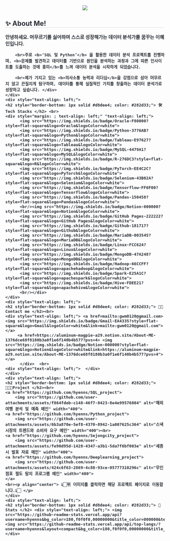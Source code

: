 <div align= "center">
    <img src="https://capsule-render.vercel.app/api?type=waving&color=90cbc1&height=120&text=Hello👋🏻,%20I'm%20Hyein%20Lee&animation=&fontColor=3f3b3b&fontSize=40" />
    </div>
    <div style="text-align: left;"> 
    <h2 style="border-bottom: 1px solid #d8dee4; color: #282d33;"> ✨ About Me! </h2>  
    <div style="font-weight: 700; font-size: 15px; text-align: left; color: #282d33;"> 안녕하세요. <b>머무르기를 싫어하며 스스로 성장해가는 데이터 분석가를 꿈꾸는 이혜인</b>입니다.
        
        <br>주로 <b>‘SQL 및 Python’</b> 을 활용한 데이터 분석 프로젝트를 진행하며, <b>문제를 발견하고 데이터를 기반으로 원인을 분석하는 과정과 그에 따른 인사이트를 도출하는 것에 흥미</b>를 느껴 데이터 분석을 시작하게 되었습니다.
        
        <br>제가 가지고 있는 <b>의사소통 능력과 리더십</b>을 강점으로 삼아 머무르지 않고 끈질지게 탐구하며, 데이터를 통해 실질적인 가치를 창출하는 데이터 분석가로 성장하고 싶습니다. </div> 
    </div>
    <div style="text-align: left;">
    <h2 style="border-bottom: 1px solid #d8dee4; color: #282d33;"> 🛠️ Tech Stacks </h2> <br> 
    <div style="margin: ; text-align: left;" "text-align: left;"> 
          <img src="https://img.shields.io/badge/Oracle-F80000?style=flat-square&logo=Oracle&logoColor=white">
          <img src="https://img.shields.io/badge/Python-3776AB?style=flat-square&logo=Python&logoColor=white">
          <img src="https://img.shields.io/badge/Tableau-E97627?style=flat-square&logo=Tableau&logoColor=white">
          <img src="https://img.shields.io/badge/MySQL-4479A1?style=flat-square&logo=MySQL&logoColor=white">
          <img src="https://img.shields.io/badge/R-276DC3?style=flat-square&logo=R&logoColor=white">
          <img src="https://img.shields.io/badge/PyTorch-EE4C2C?style=flat-square&logo=PyTorch&logoColor=white">
          <img src="https://img.shields.io/badge/Selenium-43B02A?style=flat-square&logo=Selenium&logoColor=white">
          <img src="https://img.shields.io/badge/Tensorflow-FF6F00?style=flat-square&logo=Tensorflow&logoColor=white">
          <img src="https://img.shields.io/badge/Pandas-150458?style=flat-square&logo=Pandas&logoColor=white">
          <br/><img src="https://img.shields.io/badge/Notion-000000?style=flat-square&logo=Notion&logoColor=white">
          <img src="https://img.shields.io/badge/GitHub Pages-222222?style=flat-square&logo=GitHub Pages&logoColor=white">
          <img src="https://img.shields.io/badge/Github-181717?style=flat-square&logo=Github&logoColor=white">
          <img src="https://img.shields.io/badge/MariaDB-003545?style=flat-square&logo=MariaDB&logoColor=white">
          <img src="https://img.shields.io/badge/Linux-FCC624?style=flat-square&logo=Linux&logoColor=white">
          <img src="https://img.shields.io/badge/MongoDB-47A248?style=flat-square&logo=MongoDB&logoColor=white">
          <img src="https://img.shields.io/badge/Hadoop-66CCFF?style=flat-square&logo=apachehadoop&logoColor=white">
          <img src="https://img.shields.io/badge/Spark-E25A1C?style=flat-square&logo=apachespark&logoColor=white">
          <img src="https://img.shields.io/badge/Hive-FDEE21?style=flat-square&logo=apachehive&logoColor=white">
          <br/></div>
    </div>
    <div style="text-align: left;">
    <h2 style="border-bottom: 1px solid #d8dee4; color: #282d33;"> 🧑‍💻 Contact me </h2><br> 
    <div style="text-align: left;"> <a href=mailto:gwm0120@gmail.com> <img src="https://img.shields.io/badge/Gmail-EA4335?style=flat-square&logo=Gmail&logoColor=white&link=mailto:gwm0120@gmail.com"> </a>
         <a href=https://aluminum-magpie-a29.notion.site/About-ME-1376dce68f8180b3a0f1e6f140b4b577?pvs=4> <img src="https://img.shields.io/badge/Notion-000000?style=flat-square&logo=Notion&logoColor=white&link=https://aluminum-magpie-a29.notion.site/About-ME-1376dce68f8180b3a0f1e6f140b4b577?pvs=4"> </a>
          </div>  <br> 
    <div style="text-align: left;">  </div> 
    </div>
    <div style="text-align: left;"> 
    <h2 style="border-bottom: 1px solid #d8dee4; color: #282d33;"> 👩🏼‍💻Project </h2><br>
    <a href="https://github.com/hyenns/SQL_project">
        <img src="https://github.com/user-attachments/assets/f864fdeb-c148-46f7-8423-8e4e99576804" alt="해외여행 분석 및 예측 메인" width="400">
    <a href="https://github.com/hyenns/Python_project">
        <img src="https://github.com/user-attachments/assets/6b3a870e-5ef8-4370-8942-1a007625c364" alt="스낵 시장의 트렌드와 소비자 요구 메인" width="400"><br>
    <a href="https://github.com/hyenns/Sejongcity_project">
        <img src="https://github.com/user-attachments/assets/fe90d95d-1428-4347-a3b1-5da7f6bf003e" alt="세종시 발표 자료 메인" width="400">
    <a href="https://github.com/hyenns/Deeplearning_project">
        <img src="https://github.com/user-attachments/assets/424c6f63-2869-4c88-93ce-05777310296c" alt="무인점포 절도 탐지 프로그램 메인" width="400">
    </a>
    <br><p align="center"> 👆🏻위 이미지를 클릭하면 해당 프로젝트 페이지로 이동합니다.👆🏻 </p>
    </div>
    <div style="text-align: left;"> 
    <h2 style="border-bottom: 1px solid #d8dee4; color: #282d33;"> 🏅 Stats </h2> <div style="text-align: left;"> <img src="https://github-readme-stats.vercel.app/api?username=hyenns&bg_color=180,f0f0f0,00000000&title_color=000000&text_color=000000"/> <img src="https://github-readme-stats.vercel.app/api/top-langs/?username=hyenns&layout=compact&bg_color=180,f0f0f0,00000000&title_color=000000&text_color=000000"/> 
    </div>

    
